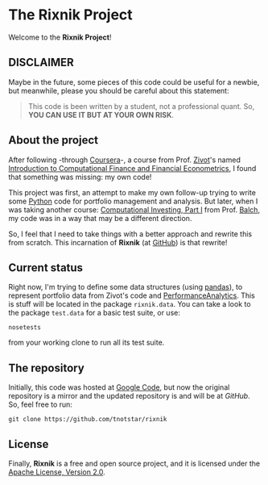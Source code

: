 The Rixnik Project
==================

Welcome to the **Rixnik Project**!

DISCLAIMER
----------

Maybe in the future, some pieces of this code could be useful for a newbie, but meanwhile, please you should be careful about this statement:

> This code is been written by a student, not a professional quant. So, **YOU CAN USE IT BUT AT YOUR OWN RISK**.

About the project
-----------------

After following -through [Coursera]-, a course from Prof. [Zivot]'s named [Introduction to Computational Finance and Financial Econometrics][1], I found that something was missing: my own code!

[Coursera]: http://coursera.org "Coursera.org"
[Zivot]: http://faculty.washington.edu/ezivot/ "Eric Zivot's UW Homepage"

[1]: https://www.coursera.org/course/compfinance "Introduction to Computational Finance and Financial Econometrics"

This project was first, an attempt to make my own follow-up trying to write some [Python] code for portfolio management and analysis. But later, when I was taking another course: [Computational Investing, Part I][2] from Prof. [Balch], my code was in a way that may be a different direction.

So, I feel that I need to take things with a better approach and rewrite this from scratch. This incarnation of **Rixnik** (at [GitHub]) is that rewrite!

[Python]: http://www.python.org "Python Programming Language"
[Balch]: http://www.cc.gatech.edu/~tucker/ "Tucker Balch's homepage"
[GitHub]: http://github.com "GitHub"

[2]: https://www.coursera.org/course/compinvesting1 "Computational Investing, Part I"

Current status
--------------

Right now, I'm trying to define some data structures (using [pandas]), to represent portfolio data from Zivot's code and [PerformanceAnalytics]. This is stuff will be located in the package `rixnik.data`. You can take a look to the package `test.data` for a basic test suite, or use:

~~~~
nosetests
~~~~

from your working clone to run all its test suite.

[pandas]: http://pandas.pydata.org/ "pandas - Python Data Analysis Library"
[PerformanceAnalytics]: http://cran.r-project.org/web/packages/PerformanceAnalytics/ "PerformanceAnalytics: Econometric tools for performance and risk analysis"

The repository
--------------

Initially, this code was hosted at [Google Code], but now the original repository is a mirror and the updated repository is and will be at *GitHub*. So, feel free to run:

~~~~
git clone https://github.com/tnotstar/rixnik
~~~~

[Google Code]: http://code.google.com/p/rixnik "Rixnik at Google Code"

License
-------

Finally, **Rixnik** is a free and open source project, and it is licensed under the [Apache License, Version 2.0][3].

[3]: http://www.apache.org/licenses/LICENSE-2.0 "Apache License, Version 2.0"

